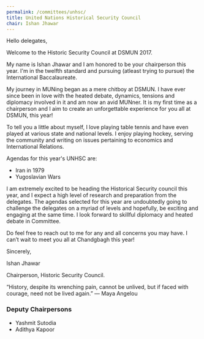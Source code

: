```yaml
---
permalink: /committees/unhsc/
title: United Nations Historical Security Council
chair: Ishan Jhawar
---
```


Hello delegates,

Welcome to the Historic Security Council at DSMUN 2017. 

My name is Ishan Jhawar and I am honored to be your chairperson this year. I'm in the twelfth standard and pursuing (atleast trying to pursue) the International Baccalaureate.  

My journey in MUNing began as a mere chitboy at DSMUN. I have ever since been in love with the heated debate, dynamics, tensions and diplomacy involved in it and am now an avid MUNner. It is my first time as a chairperson and I aim to create an unforgettable experience for you all at DSMUN, this year! 

To tell you a little about myself, I love playing table tennis and have even played at various state and national levels. I enjoy playing hockey, serving the community and writing on issues pertaining to economics and International Relations. 

Agendas for this year's UNHSC are:

- Iran in 1979
- Yugoslavian Wars

I am extremely excited to be heading the Historical Security council this year, and I expect a high level of research and preparation from the delegates. The agendas selected for this year are undoubtedly going to challenge the delegates on a myriad of levels and hopefully, be exciting and engaging at the same time. I look forward to skillful diplomacy and heated debate in Committee. 

Do feel free to reach out to me for any and all concerns you may have.
I can’t wait to meet you all at Chandgbagh this year!

Sincerely,

Ishan Jhawar

Chairperson, Historic Security Council.


“History, despite its wrenching pain, cannot be unlived, but if faced with courage, need not be lived again.”
  — Maya Angelou 


### Deputy Chairpersons

- Yashmit Sutodia
- Adithya Kapoor
